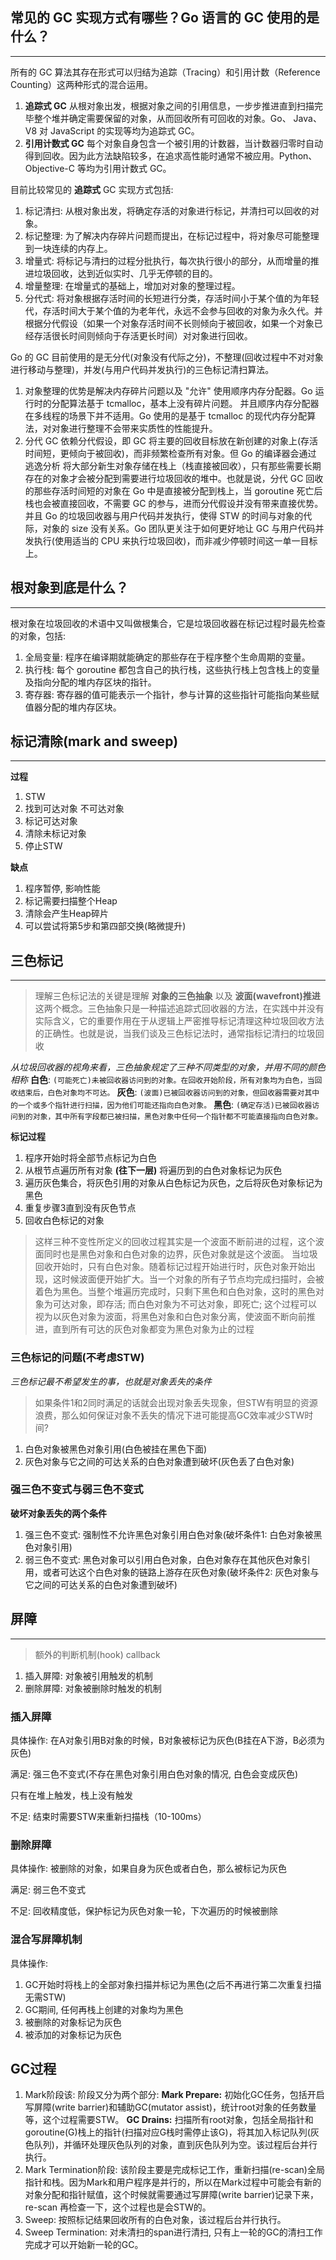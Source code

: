 ## 常见的 GC 实现方式有哪些？Go 语言的 GC 使用的是什么？
---
所有的 GC 算法其存在形式可以归结为追踪（Tracing）和引用计数（Reference Counting）这两种形式的混合运用。
1. **追踪式 GC**
从根对象出发，根据对象之间的引用信息，一步步推进直到扫描完毕整个堆并确定需要保留的对象，从而回收所有可回收的对象。Go、 Java、V8 对 JavaScript 的实现等均为追踪式 GC。
2. **引用计数式 GC**
每个对象自身包含一个被引用的计数器，当计数器归零时自动得到回收。因为此方法缺陷较多，在追求高性能时通常不被应用。Python、Objective-C 等均为引用计数式 GC。

目前比较常见的 **追踪式** GC 实现方式包括:
1. 标记清扫: 从根对象出发，将确定存活的对象进行标记，并清扫可以回收的对象。
2. 标记整理: 为了解决内存碎片问题而提出，在标记过程中，将对象尽可能整理到一块连续的内存上。
3. 增量式: 将标记与清扫的过程分批执行，每次执行很小的部分，从而增量的推进垃圾回收，达到近似实时、几乎无停顿的目的。
4. 增量整理: 在增量式的基础上，增加对对象的整理过程。
5. 分代式: 将对象根据存活时间的长短进行分类，存活时间小于某个值的为年轻代，存活时间大于某个值的为老年代，永远不会参与回收的对象为永久代。并根据分代假设（如果一个对象存活时间不长则倾向于被回收，如果一个对象已经存活很长时间则倾向于存活更长时间）对对象进行回收。

Go 的 GC 目前使用的是无分代(对象没有代际之分)，不整理(回收过程中不对对象进行移动与整理)，并发(与用户代码并发执行)的三色标记清扫算法。
1. 对象整理的优势是解决内存碎片问题以及 "允许" 使用顺序内存分配器。Go 运行时的分配算法基于 tcmalloc，基本上没有碎片问题。 并且顺序内存分配器在多线程的场景下并不适用。Go 使用的是基于 tcmalloc 的现代内存分配算法，对对象进行整理不会带来实质性的性能提升。
2. 分代 GC 依赖分代假设，即 GC 将主要的回收目标放在新创建的对象上(存活时间短，更倾向于被回收)，而非频繁检查所有对象。但 Go 的编译器会通过 逃逸分析 将大部分新生对象存储在栈上（栈直接被回收），只有那些需要长期存在的对象才会被分配到需要进行垃圾回收的堆中。也就是说，分代 GC 回收的那些存活时间短的对象在 Go 中是直接被分配到栈上，当 goroutine 死亡后栈也会被直接回收，不需要 GC 的参与，进而分代假设并没有带来直接优势。并且 Go 的垃圾回收器与用户代码并发执行，使得 STW 的时间与对象的代际，对象的 size 没有关系。Go 团队更关注于如何更好地让 GC 与用户代码并发执行(使用适当的 CPU 来执行垃圾回收)，而非减少停顿时间这一单一目标上。

## 根对象到底是什么？
---
根对象在垃圾回收的术语中又叫做根集合，它是垃圾回收器在标记过程时最先检查的对象，包括:
1. 全局变量: 程序在编译期就能确定的那些存在于程序整个生命周期的变量。
2. 执行栈: 每个 goroutine 都包含自己的执行栈，这些执行栈上包含栈上的变量及指向分配的堆内存区块的指针。
3. 寄存器: 寄存器的值可能表示一个指针，参与计算的这些指针可能指向某些赋值器分配的堆内存区块。

## 标记清除(mark and sweep)
---
**过程**
1. STW
2. 找到可达对象 不可达对象
3. 标记可达对象
4. 清除未标记对象
5. 停止STW

**缺点**
1. 程序暂停, 影响性能
2. 标记需要扫描整个Heap
3. 清除会产生Heap碎片
4. 可以尝试将第5步和第四部交换(略微提升)

## 三色标记
---
> 理解三色标记法的关键是理解 **对象的三色抽象** 以及 **波面(wavefront)推进** 这两个概念。三色抽象只是一种描述追踪式回收器的方法，在实践中并没有实际含义，它的重要作用在于从逻辑上严密推导标记清理这种垃圾回收方法的正确性。也就是说，当我们谈及三色标记法时，通常指标记清扫的垃圾回收

*从垃圾回收器的视角来看，三色抽象规定了三种不同类型的对象，并用不同的颜色相称*
**白色**: `(可能死亡)未被回收器访问到的对象。在回收开始阶段，所有对象均为白色，当回收结束后，白色对象均不可达。`
**灰色**: `(波面)已被回收器访问到的对象，但回收器需要对其中的一个或多个指针进行扫描，因为他们可能还指向白色对象。`
**黑色**: `(确定存活)已被回收器访问到的对象，其中所有字段都已被扫描，黑色对象中任何一个指针都不可能直接指向白色对象。`

**标记过程**
1. 程序开始时将全部节点标记为白色
2. 从根节点遍历所有对象 **(往下一层)** 将遍历到的白色对象标记为灰色
3. 遍历灰色集合，将灰色引用的对象从白色标记为灰色，之后将灰色对象标记为黑色
4. 重复步骤3直到没有灰色节点
5. 回收白色标记的对象 

> 这样三种不变性所定义的回收过程其实是一个波面不断前进的过程，这个波面同时也是黑色对象和白色对象的边界，灰色对象就是这个波面。
当垃圾回收开始时，只有白色对象。随着标记过程开始进行时，灰色对象开始出现，这时候波面便开始扩大。当一个对象的所有子节点均完成扫描时，会被着色为黑色。当整个堆遍历完成时，只剩下黑色和白色对象，这时的黑色对象为可达对象，即存活; 而白色对象为不可达对象，即死亡; 这个过程可以视为以灰色对象为波面，将黑色对象和白色对象分离，使波面不断向前推进，直到所有可达的灰色对象都变为黑色对象为止的过程

### 三色标记的问题(不考虑STW)
*三色标记最不希望发生的事，也就是对象丢失的条件*
> 如果条件1和2同时满足的话就会出现对象丢失现象，但STW有明显的资源浪费，那么如何保证对象不丢失的情况下进可能提高GC效率减少STW时间?

1. 白色对象被黑色对象引用(白色被挂在黑色下面)
2. 灰色对象与它之间的可达关系的白色对象遭到破坏(灰色丢了白色对象)

### 强三色不变式与弱三色不变式
**破坏对象丢失的两个条件**
1. 强三色不变式: 强制性不允许黑色对象引用白色对象(破坏条件1: 白色对象被黑色对象引用)
2. 弱三色不变式: 黑色对象可以引用白色对象，白色对象存在其他灰色对象引用，或者可达这个白色对象的链路上游存在灰色对象(破坏条件2: 灰色对象与它之间的可达关系的白色对象遭到破坏)

## 屏障
---
> 额外的判断机制(hook) callback

1. 插入屏障: 对象被引用触发的机制
2. 删除屏障: 对象被删除时触发的机制

### 插入屏障
具体操作:
在A对象引用B对象的时候，B对象被标记为灰色(B挂在A下游，B必须为灰色)

满足: 
强三色不变式(不存在黑色对象引用白色对象的情况, 白色会变成灰色)

只有在堆上触发，栈上没有触发

不足: 
结束时需要STW来重新扫描栈（10-100ms）

### 删除屏障
具体操作:
被删除的对象，如果自身为灰色或者白色，那么被标记为灰色

满足:
弱三色不变式

不足: 
回收精度低，保护标记为灰色对象一轮，下次遍历的时候被删除

### 混合写屏障机制
具体操作:
1. GC开始时将栈上的全部对象扫描并标记为黑色(之后不再进行第二次重复扫描 无需STW)
2. GC期间, 任何再栈上创建的对象均为黑色 
3. 被删除的对象标记为灰色
4. 被添加的对象标记为灰色

## GC过程
1. Mark阶段该: 阶段又分为两个部分: 
  **Mark Prepare:** 初始化GC任务，包括开启写屏障(write barrier)和辅助GC(mutator assist)，统计root对象的任务数量等，这个过程需要STW。
  **GC Drains:** 扫描所有root对象，包括全局指针和goroutine(G)栈上的指针(扫描对应G栈时需停止该G)，将其加入标记队列(灰色队列)，并循环处理灰色队列的对象，直到灰色队列为空。该过程后台并行执行。
2. Mark Termination阶段: 该阶段主要是完成标记工作，重新扫描(re-scan)全局指针和栈。因为Mark和用户程序是并行的，所以在Mark过程中可能会有新的对象分配和指针赋值，这个时候就需要通过写屏障(write barrier)记录下来，re-scan 再检查一下，这个过程也是会STW的。
3. Sweep: 按照标记结果回收所有的白色对象，该过程后台并行执行。
4. Sweep Termination: 对未清扫的span进行清扫, 只有上一轮的GC的清扫工作完成才可以开始新一轮的GC。